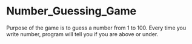 # Number_Guessing_Game

Purpose of the game is to guess a number from 1 to 100. Every time you write number, program will tell you if you are above or under.
